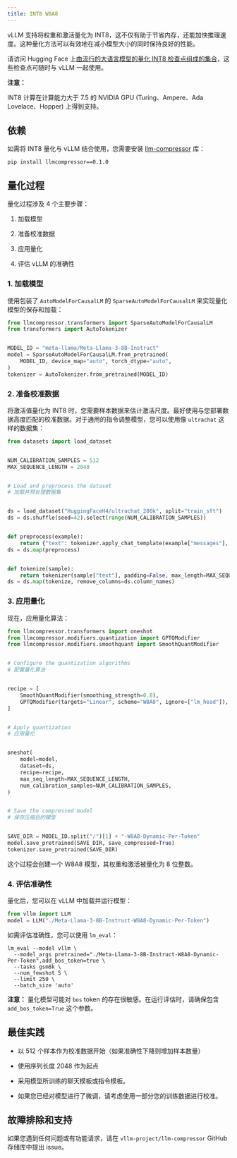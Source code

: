 ```yaml
---
title: INT8 W8A8
---
```



vLLM 支持将权重和激活量化为 INT8，这不仅有助于节省内存，还能加快推理速度。这种量化方法可以有效地在减小模型大小的同时保持良好的性能。


请访问  Hugging Face 上[由流行的大语言模型的量化 INT8 检查点组成的集合](https://huggingface.co/collections/neuralmagic/int8-llms-for-vllm-668ec32c049dca0369816415)，这些检查点可随时与 vLLM 一起使用。


**注意：**

INT8 计算在计算能力大于 7.5 的 NVIDIA GPU  (Turing、Ampere、Ada Lovelace、Hopper) 上得到支持。


## 依赖

如需将 INT8 量化与 vLLM 结合使用，您需要安装 [llm-compressor](https://github.com/vllm-project/llm-compressor/) 库：

```plain
pip install llmcompressor==0.1.0
```


## 量化过程

量化过程涉及 4 个主要步骤：

1. 加载模型

2. 准备校准数据

3. 应用量化

4. 评估 vLLM 的准确性


### 1. 加载模型

使用包装了 `AutoModelForCausalLM` 的 `SparseAutoModelForCausalLM` 来实现量化模型的保存和加载：

```python
from llmcompressor.transformers import SparseAutoModelForCausalLM
from transformers import AutoTokenizer


MODEL_ID = "meta-llama/Meta-Llama-3-8B-Instruct"
model = SparseAutoModelForCausalLM.from_pretrained(
    MODEL_ID, device_map="auto", torch_dtype="auto",
)
tokenizer = AutoTokenizer.from_pretrained(MODEL_ID)
```


### 2. 准备校准数据

将激活值量化为 INT8 时，您需要样本数据来估计激活尺度。最好使用与您部署数据高度匹配的校准数据。对于通用的指令调整模型，您可以使用像 `ultrachat` 这样的数据集：

```python
from datasets import load_dataset


NUM_CALIBRATION_SAMPLES = 512
MAX_SEQUENCE_LENGTH = 2048


# Load and preprocess the dataset
# 加载并预处理数据集


ds = load_dataset("HuggingFaceH4/ultrachat_200k", split="train_sft")
ds = ds.shuffle(seed=42).select(range(NUM_CALIBRATION_SAMPLES))


def preprocess(example):
    return {"text": tokenizer.apply_chat_template(example["messages"], tokenize=False)}
ds = ds.map(preprocess)


def tokenize(sample):
    return tokenizer(sample["text"], padding=False, max_length=MAX_SEQUENCE_LENGTH, truncation=True, add_special_tokens=False)
ds = ds.map(tokenize, remove_columns=ds.column_names)
```


### 3. 应用量化

现在，应用量化算法：

```python
from llmcompressor.transformers import oneshot
from llmcompressor.modifiers.quantization import GPTQModifier
from llmcompressor.modifiers.smoothquant import SmoothQuantModifier


# Configure the quantization algorithms
# 配置量化算法


recipe = [
    SmoothQuantModifier(smoothing_strength=0.8),
    GPTQModifier(targets="Linear", scheme="W8A8", ignore=["lm_head"]),
]


# Apply quantization
# 应用量化


oneshot(
    model=model,
    dataset=ds,
    recipe=recipe,
    max_seq_length=MAX_SEQUENCE_LENGTH,
    num_calibration_samples=NUM_CALIBRATION_SAMPLES,
)


# Save the compressed model
# 保存压缩后的模型


SAVE_DIR = MODEL_ID.split("/")[1] + "-W8A8-Dynamic-Per-Token"
model.save_pretrained(SAVE_DIR, save_compressed=True)
tokenizer.save_pretrained(SAVE_DIR)
```


这个过程会创建一个 W8A8 模型，其权重和激活被量化为 8 位整数。


### 4. 评估准确性

量化后，您可以在 vLLM 中加载并运行模型：

```python
from vllm import LLM
model = LLM("./Meta-Llama-3-8B-Instruct-W8A8-Dynamic-Per-Token")
```


如需评估准确性，您可以使用 `lm_eval`：

```plain
lm_eval --model vllm \
  --model_args pretrained="./Meta-Llama-3-8B-Instruct-W8A8-Dynamic-Per-Token",add_bos_token=true \
  --tasks gsm8k \
  --num_fewshot 5 \
  --limit 250 \
  --batch_size 'auto'
```
**注意：**
量化模型可能对 `bos` token 的存在很敏感。在运行评估时，请确保包含 `add_bos_token=True` 这个参数。


## 最佳实践

* 以 512 个样本作为校准数据开始（如果准确性下降则增加样本数量）

* 使用序列长度 2048 作为起点

* 采用模型所训练的聊天模板或指令模板。

* 如果您已经对模型进行了微调，请考虑使用一部分您的训练数据进行校准。


## 故障排除和支持

如果您遇到任何问题或有功能请求，请在 `vllm-project/llm-compressor` GitHub 存储库中提出 issue。

